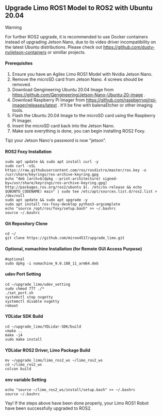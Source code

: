## Upgrade Limo ROS1 Model to ROS2 with Ubuntu 20.04

> [!WARNING]
> For further ROS2 upgrade, it is recommended to use Docker containers instead of upgrading Jetson Nano, due to its video driver incompatibility on the latest Ubuntu distributions.
> Please check out https://github.com/dusty-nv/jetson-containers or simillar projects.

#### Prerequisites
1. Ensure you have an Agilex Limo ROS1 Model with Nvidia Jetson Nano.
2. Remove the microSD card from Jetson Nano. 4 screws should be removed.
3. Download Qengineering Ubuntu 20.04 Image from https://github.com/Qengineering/Jetson-Nano-Ubuntu-20-image .
4. Download Raspberry Pi Imager from https://github.com/raspberrypi/rpi-imager/releases/latest . It'll be fine with balenaEtcher or other imaging tools.
5. Flash the Ubuntu 20.04 Image to the microSD card using the Raspberry Pi Imager.
6. Insert the microSD card back into the Jetson Nano.
7. Make sure everything is done, you can begin installing ROS2 Foxy.

Tip) your Jetson Nano's password is now "jetson".

#### ROS2 Foxy Installation
```
sudo apt update && sudo apt install curl -y
sudo curl -sSL https://raw.githubusercontent.com/ros/rosdistro/master/ros.key -o /usr/share/keyrings/ros-archive-keyring.gpg
echo "deb [arch=$(dpkg --print-architecture) signed-by=/usr/share/keyrings/ros-archive-keyring.gpg] http://packages.ros.org/ros2/ubuntu $(. /etc/os-release && echo $UBUNTU_CODENAME) main" | sudo tee /etc/apt/sources.list.d/ros2.list > /dev/null
sudo apt update && sudo apt upgrade -y
sudo apt install ros-foxy-desktop python3-argcomplete
echo "source /opt/ros/foxy/setup.bash" >> ~/.bashrc
source ~/.bashrc
```

#### Git Repository Clone
```
cd ~/
git clone https://github.com/miroo4517/upgrade_limo.git
```

#### Optional, nomachine Installation (for Remote GUI Access Purpose)
```
#optional
sudo dpkg -i nomachine_9.0.188_11_arm64.deb
```

#### udev Port Setting
```
cd ~/upgrade_limo/udev_setting
sudo chmod 777 ./*
./set_port.sh
systemctl stop nvgetty
systemctl disable nvgetty
reboot
```

#### YDLidar SDK Build
```
cd ~/upgrade_limo/YDLidar-SDK/build
cmake ..
make -j4
sudo make install
```

#### YDLidar ROS2 Driver, Limo Package Build
```
mv ~/upgrade_limo/limo_ros2_ws ~/limo_ros2_ws
cd ~/limo_ros2_ws
colcon build
```

#### env variable Setting
```
echo "source ~/limo_ros2_ws/install/setup.bash" >> ~/.bashrc
source ~/.bashrc
```

Yay! If the steps above have been done properly, your Limo ROS1 Robot have been successfully upgraded to ROS2.

